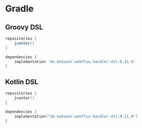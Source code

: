 # Gradle

## Groovy DSL

```groovy
repositories {
    jcenter()
}

dependencies {
    implementation 'de.bebauer:webflux-handler-dsl:0.11.0'
}
```

## Kotlin DSL

```kotlin
repositories {
    jcenter()
}

dependencies {
    implementation("de.bebauer:webflux-handler-dsl:0.11.0")
}
```